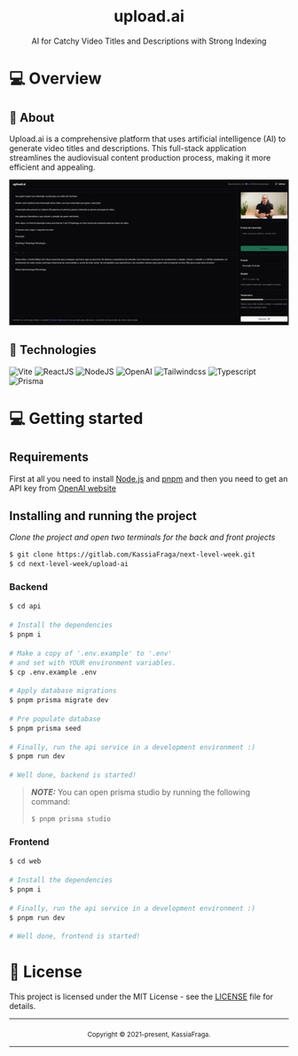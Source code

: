 <div align="center">
    <h1>upload.ai</h1>
    <p>AI for Catchy Video Titles and Descriptions with Strong Indexing</p>
</div>

# 💻 Overview

## 👀 About
Upload.ai is a comprehensive platform that uses artificial intelligence (AI) to generate video titles and descriptions. This full-stack application streamlines the audiovisual content production process, making it more efficient and appealing.

<div align="center">
  <img src="../.github/upload-ai/cover.png" />
</div>

## 🚀 Technologies

![Vite](https://img.shields.io/badge/-Vite-333333?style=flat&logo=Vite&logoColor=00599C)
![ReactJS](https://img.shields.io/badge/-ReactJS-333333?style=flat&logo=ReactJS&logoColor=007396)
![NodeJS](https://img.shields.io/badge/-NodeJS-333333?style=flat&logo=NodeJS)
![OpenAI](https://img.shields.io/badge/-OpenAI-333333?style=flat&logo=HTML5)
![Tailwindcss](https://img.shields.io/badge/-tailwindcss-333333?style=flat&logo=tailwindcss)
![Typescript](https://img.shields.io/badge/-Typescript-333333?style=flat&logo=Typescript)
![Prisma](https://img.shields.io/badge/-Prisma-333333?style=flat&logo=Prisma)


# 💻 Getting started

## Requirements

First at all you need to install [Node.js](https://nodejs.org/en/) and [pnpm](https://pnpm.io/pt/) and then you need to get an API key from [OpenAI website](https://openai.com/)


## Installing and running the project

*Clone the project and open two terminals for the back and front projects*

```bash
$ git clone https://gitlab.com/KassiaFraga/next-level-week.git
$ cd next-level-week/upload-ai
```

### Backend

```bash
$ cd api

# Install the dependencies
$ pnpm i

# Make a copy of '.env.example' to '.env'
# and set with YOUR environment variables.
$ cp .env.example .env

# Apply database migrations
$ pnpm prisma migrate dev

# Pre populate database
$ pnpm prisma seed

# Finally, run the api service in a development environment :)
$ pnpm run dev

# Well done, backend is started!
```

> **_NOTE:_**  You can open prisma studio by running the following command:
> ```bash
> $ pnpm prisma studio
> ```

### Frontend

```bash
$ cd web

# Install the dependencies
$ pnpm i

# Finally, run the api service in a development environment :)
$ pnpm run dev

# Well done, frontend is started!
```

# 📝 License

This project is licensed under the MIT License - see the [LICENSE](LICENSE) file for details.

<hr>
<div align="center">
  <sub>Copyright © 2021-present, KassiaFraga.</sub>
</div>
<hr>
